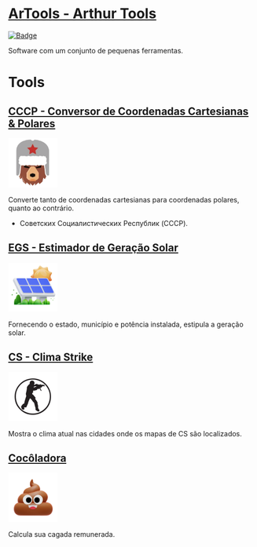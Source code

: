 # <a href='https://artools1509.web.app/'>ArTools - Arthur Tools</a>

<a href="LICENSE">![Badge](https://img.shields.io/badge/license-AÇAÍWARE-purple?style=for-the-badge)</a>

Software com um conjunto de pequenas ferramentas.

# Tools

## <a href='https://artools1509.web.app/#/CCCP'>CCCP - Conversor de Coordenadas Cartesianas & Polares</a>

<a href='https://artools1509.web.app/#/CCCP'><img src="./assets/images/logos/CCCP.png" height="100"></a>

Converte tanto de coordenadas cartesianas para coordenadas polares, quanto ao contrário.

- Советских Социалистических Республик (CCCP).

## <a href='https://artools1509.web.app/#/EGS'>EGS - Estimador de Geração Solar</a>

<a href='https://artools1509.web.app/#/EGS'><img src="./assets/images/logos/EGS.png" height="100"></a>

Fornecendo o estado, município e potência instalada, estipula a geração solar.

## <a href='https://artools1509.web.app/#/CS'>CS - Clima Strike</a>

<a href='https://artools1509.web.app/#/CS'><img src="./assets/images/logos/CS16.png" height="100"></a>

Mostra o clima atual nas cidades onde os mapas de CS são localizados.
## <a href='https://artools1509.web.app/#/Cocoladora'>Cocôladora</a>

<a href='https://artools1509.web.app/#/Cocoladora'><img src="./assets/images/logos/Cocoladora.png" height="100"></a>

Calcula sua cagada remunerada.
